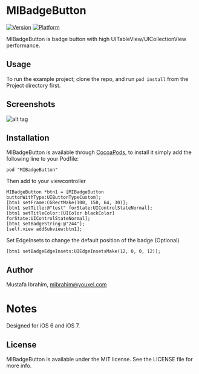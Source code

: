 # MIBadgeButton

[![Version](http://cocoapod-badges.herokuapp.com/v/MIBadgeButton/badge.png)](http://cocoadocs.org/docsets/MIBadgeButton)
[![Platform](http://cocoapod-badges.herokuapp.com/p/MIBadgeButton/badge.png)](http://cocoadocs.org/docsets/MIBadgeButton)


MIBadgeButton is badge button with high UITableView/UICollectionView performance.

## Usage

To run the example project; clone the repo, and run `pod install` from the Project directory first.

## Screenshots

![alt tag](https://raw.github.com/mustafaibrahim989/MIBadgeButton/master/Project/screentshot.png)

## Installation

MIBadgeButton is available through [CocoaPods](http://cocoapods.org), to install
it simply add the following line to your Podfile:

    pod "MIBadgeButton"
    
Then add to your viewcontroller

    MIBadgeButton *btn1 = [MIBadgeButton buttonWithType:UIButtonTypeCustom];
    [btn1 setFrame:CGRectMake(100, 150, 64, 30)];
    [btn1 setTitle:@"test" forState:UIControlStateNormal];
    [btn1 setTitleColor:[UIColor blackColor] forState:UIControlStateNormal];
    [btn1 setBadgeString:@"244"];
    [self.view addSubview:btn1];
    
Set EdgeInsets to change the default position of the badge (Optional)

    [btn1 setBadgeEdgeInsets:UIEdgeInsetsMake(12, 0, 0, 12)];

## Author

Mustafa Ibrahim, mibrahim@youxel.com

Notes
============

Designed for iOS 6 and iOS 7.

## License

MIBadgeButton is available under the MIT license. See the LICENSE file for more info.

